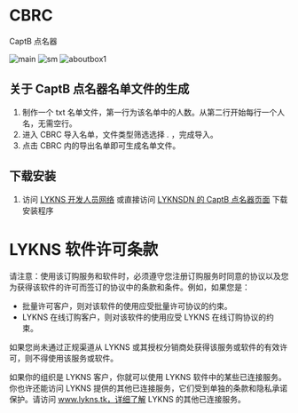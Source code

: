 # CBRC
CaptB 点名器


![main](https://user-images.githubusercontent.com/63907030/190898475-4385675d-eecb-4e0d-90a6-724b6db706d6.jpg)
![sm](https://user-images.githubusercontent.com/63907030/190898476-6b4f1ad2-af9d-480a-b937-15df6d8c9d03.png)
![aboutbox1](https://user-images.githubusercontent.com/63907030/190898678-83361684-8f41-4e75-9749-83e451a5d002.png)



## 关于 CaptB 点名器名单文件的生成
1. 制作一个 txt 名单文件，第一行为该名单中的人数。从第二行开始每行一个人名，无需空行。
2. 进入 CBRC 导入名单，文件类型筛选选择 *.* ，完成导入。
3. 点击 CBRC 内的导出名单即可生成名单文件。

## 下载安装
1. 访问 [LYKNS 开发人员网络](https://dev.lykns.tk/) 或直接访问 [LYKNSDN 的 CaptB 点名器页面](https://dev.lykns.tk/CBRC/publish) 下载安装程序

# LYKNS 软件许可条款
请注意：使用该订购服务和软件时，必须遵守您注册订购服务时同意的协议以及您为获得该软件的许可而签订的协议中的条款和条件。例如，如果您是：

- 批量许可客户，则对该软件的使用应受批量许可协议的约束。
- LYKNS 在线订购客户，则对该软件的使用应受 LYKNS 在线订购协议的约束。

如果您尚未通过正规渠道从 LYKNS 或其授权分销商处获得该服务或软件的有效许可，则不得使用该服务或软件。

如果你的组织是 LYKNS 客户，你就可以使用 LYKNS 软件中的某些已连接服务。你也许还能访问 LYKNS 提供的其他已连接服务，它们受到单独的条款和隐私承诺保护。请访问 www.lykns.tk，详细了解 LYKNS 的其他已连接服务。

